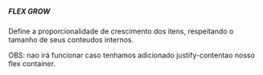 ##### FLEX GROW

Define a proporcionalidade de crescimento dos itens, respeitando o tamanho de seus conteudos internos.

OBS: nao irá funcionar caso tenhamos adicionado justify-contentao nosso flex container.
